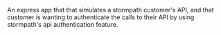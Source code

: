 An express app that that simulates a stormpath customer's API, and that customer is wanting to authenticate the calls to their API by using stormpath's api authentication feature.